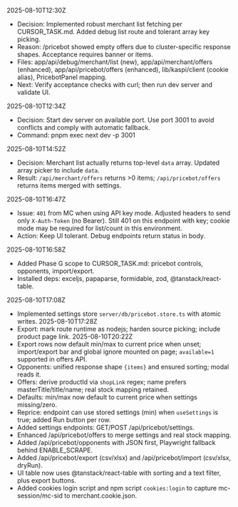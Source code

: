 2025-08-10T12:30Z
- Decision: Implemented robust merchant list fetching per CURSOR_TASK.md. Added debug list route and tolerant array key picking.
- Reason: /pricebot showed empty offers due to cluster-specific response shapes. Acceptance requires banner or items.
- Files: app/api/debug/merchant/list (new), app/api/merchant/offers (enhanced), app/api/pricebot/offers (enhanced), lib/kaspi/client (cookie alias), PricebotPanel mapping.
- Next: Verify acceptance checks with curl; then run dev server and validate UI.

2025-08-10T12:34Z
- Decision: Start dev server on available port. Use port 3001 to avoid conflicts and comply with automatic fallback.
- Command: pnpm exec next dev -p 3001

2025-08-10T14:52Z
- Decision: Merchant list actually returns top-level `data` array. Updated array picker to include `data`.
- Result: `/api/merchant/offers` returns >0 items; `/api/pricebot/offers` returns items merged with settings.

2025-08-10T16:47Z
- Issue: `401` from MC when using API key mode. Adjusted headers to send only `X-Auth-Token` (no Bearer). Still 401 on this endpoint with key; cookie mode may be required for list/count in this environment.
- Action: Keep UI tolerant. Debug endpoints return status in body.

2025-08-10T16:58Z
- Added Phase G scope to CURSOR_TASK.md: pricebot controls, opponents, import/export.
- Installed deps: exceljs, papaparse, formidable, zod, @tanstack/react-table.

2025-08-10T17:08Z
- Implemented settings store `server/db/pricebot.store.ts` with atomic writes.
2025-08-10T17:28Z
- Export: mark route runtime as nodejs; harden source picking; include product page link.
2025-08-10T20:22Z
- Export rows now default min/max to current price when unset; import/export bar and global ignore mounted on page; `available=1` supported in offers API.
- Opponents: unified response shape `{items}` and ensured sorting; modal reads it.
- Offers: derive productId via `shopLink` regex; name prefers masterTitle/title/name; real stock mapping retained.
- Defaults: min/max now default to current price when settings missing/zero.
- Reprice: endpoint can use stored settings (min) when `useSettings` is true; added Run button per row.
- Added settings endpoints: GET/POST /api/pricebot/settings.
- Enhanced /api/pricebot/offers to merge settings and real stock mapping.
- Added /api/pricebot/opponents with JSON first, Playwright fallback behind ENABLE_SCRAPE.
- Added /api/pricebot/export (csv/xlsx) and /api/pricebot/import (csv/xlsx, dryRun).
- UI table now uses @tanstack/react-table with sorting and a text filter, plus export buttons.
- Added cookies login script and npm script `cookies:login` to capture mc-session/mc-sid to merchant.cookie.json.


